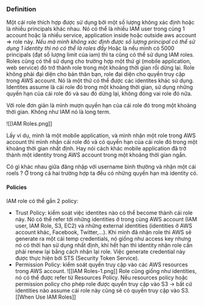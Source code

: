 ### Definition
Một cái role thích hợp được sử dụng bởi một số lượng không xác định hoặc là nhiều principals khác nhau.
Nó có thể là nhiều IAM user trong cùng 1 account hoặc là nhiều service, application inside hoặc outside aws account => role này.
*Nếu mà mình không xác định được số lượng principal có thể sử dụng 1 identity thì nó có thể là roles đấy*
Hoặc là nếu mình có 5000 principals (đạt số lượng limit của iam) thì ta cũng có thể sử dụng IAM roles.
Roles cũng có thể sử dụng cho trường hợp một thứ gì (mobile application, web service) đó trở thành role trong một khoảng thời gian rồi dừng lại.
Role không phải đại diện cho bản thân bạn, role đại diện cho quyền truy cập trong AWS account. Nó là một thứ có thể được các identites khác sử dụng. Identites assume là cái role đó trong một khoảng thời gian, sử dụng những quyền hạn của cái role đó và sau đó dừng lại, không đóng vai role đó nữa.

Với role đơn giản là mình mượn quyền hạn của cái role đó trong một khoảng thời gian. Không như IAM nó là long term.

![[IAM Roles.png]]

Lấy ví dụ, mình là một mobile application, và mình nhận một role trong AWS account thì mình nhận cái role đó và có quyền hạn của cái role đó trong một khoảng thời gian nhất định. Hay nói cách khác mobile application đã trở thành một identity trong AWS account trong một khoảng thời gian ngắn.

Có gì khác nhau giữa đăng nhập với username bình thường và nhận một cái roels ? Ở trong cả hai trường hợp ta đều có những quyền hạn mà identity có.
#### Policies
IAM role có thể gắn 2 policy:
- Trust Policy: kiểm soát việc identites nào có thể become thành cái role này. Nó có thể refer tới những identities ở trong cùng AWS account (IAM user, IAM Role, S3, EC2) và những external identities (identities ở AWS account khác, Facebook, Twitter,...). Khi mình đã nhận role thì AWS sẽ generate ra một cái temp credentials, nó giống như access key nhưng nó có thời hạn sử dụng nhất định, khi hết hạn thì identity nhận role cần phải renew lại bằng cách nhận lại role. Việc generate credential này được thực hiện bởi STS (Security Token Service).
- Permission Policy: kiểm soát quyền truy cập vào các AWS resources trong AWS account.
![[IAM Roles-1.png]]
Role cũng giống như identities, nó có thể được refer từ Resources Policy. Nếu resources policy hoặc permission policy cho phép role được quyền truy cập vào S3 -> bất cứ identities nào assume cái role này cũng sẽ có quyền truy cập vào S3.
[[When Use IAM Roles]]